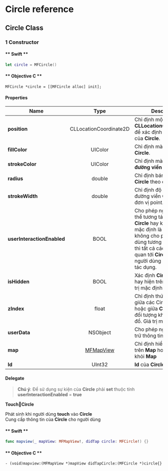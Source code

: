 # Circle reference

## Circle Class

### 1 Constructor

<!-- tabs:start -->

#### ** Swift **

```swift 
let circle = MFCircle()
```

#### ** Objective C **

```objc 
MFCircle *circle = [[MFCircle alloc] init];
```

<!-- tabs:end -->

#### Properties

| Name                       | Type                | Description                                                                                                                |
|----------------------------|:-------------------:|--------------------------------------------------------------------------------------------------------------------------------------------------------------------------------|
| **position**               | CLLocationCoordinate2D | Chỉ định một **CLLocationCoordinate2D** để xác định vị trí ban đầu của **Circle**.                                      |
| **fillColor**              | UIColor                | Chỉ định màu sắc của **Circle**.                                                                                        |
| **strokeColor**            | UIColor                | Chỉ định màu sắc của **đường viền Circle**.                                                                             |
| **radius**                 | double                 | Chỉ định bán kính của **Circle** theo đơn vị mét.                                                                       |
| **strokeWidth**            | double                 | Chỉ định độ lớn của đường viền **Circle** theo đơn vị point.                                                            |
| **userInteractionEnabled** | BOOL                   | Cho phép người dùng có thể tương tác được với **Circle** hay không. Giá trị mặc định là **true**. Khi không cho phép người dùng tương tác với **Circle** thì tất cả các sự kiện liên quan tới **Circle** từ phía người dùng sẽ không có tác dụng.                                                                             |
| **isHidden**               | BOOL                   | Xác định **Circle** có thể ẩn hay hiện trên bản đồ. Giá trị mặc định là **true**.                                       |
| **zIndex**                 | float                  | Chỉ định thứ tự hiển thị giữa các Circle với nhau hoặc giữa **Circle** với các đối tượng khác trên bản đồ. Giá trị mặc định là **0**                                                                                                                                                                           |
| **userData**               | NSObject               | Cho phép người dùng lưu trữ thông tin trên **Circle**.                                                                  |
| **map**                    | [MFMapView](/reference/map?id=MFMapView)              | Chỉ định hiển thị **Circle** trên **Map** hoặc xoá **Circle** khỏi **Map**        |
| **Id**                     | UInt32                 | **Id** của **Circle** **{get}**.                                                                                        |


#### Delegate

  > **Chú ý**: Để sử dụng sự kiện của **Circle** phải **set** thuộc tính **userInteractionEnabled** = **true**
  
  **TouchCircle**

  Phát sinh khi người dùng **touch** vào **Circle**
  </br>Cung cấp thông tin của **Circle** cho người dùng

  <!-- tabs:start -->

  #### ** Swift **

  ```swift
  func mapview(_ mapView: MFMapView!, didTap circle: MFCircle!) {}
  ```

  #### ** Objective C **

  ```objc 
  - (void)mapview:(MFMapView *)mapView didTapCircle:(MFCircle *)circle{}
  ```

  <!-- tabs:end -->